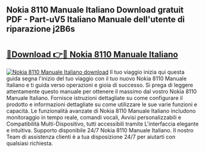 ## Nokia 8110 Manuale Italiano Download gratuit PDF - Part-uV5 Italiano Manuale dell'utente di riparazione j2B6s

# <h2><a href="http://dfgd5f.blite.top/?on=Nokia+8110+Manuale+Italiano">🔗Download 👉🔴 Nokia 8110 Manuale Italiano</a></h2>

[![Nokia 8110 Manuale Italiano download](https://i.imgur.com/lujVjoI.png)](http://dfgd5f.blite.top/?on=Nokia+8110+Manuale+Italiano)
Il tuo viaggio inizia qui questa guida segna l'inizio del tuo viaggio con il tuo nuovo Nokia 8110 Manuale Italiano e ti guida verso operazioni e gioia di successo. Si prega di leggere attentamente questo manuale per ottenere il massimo dal vostro Nokia 8110 Manuale Italiano. Fornisce istruzioni dettagliate su come configurare il prodotto e informazioni dettagliate su come utilizzare le sue varie funzioni e capacità. Le funzionalità avanzate di Nokia 8110 Manuale Italiano includono monitoraggio in tempo reale, comandi vocali, Avvisi personalizzabili e Compatibilità Multi-Dispositivo, tutti accessibili tramite L'interfaccia elegante e intuitiva. Supporto disponibile 24/7 Nokia 8110 Manuale Italiano. Il nostro Team di assistenza clienti è a tua disposizione 24/7 per aiutarti con qualsiasi richiesta.

